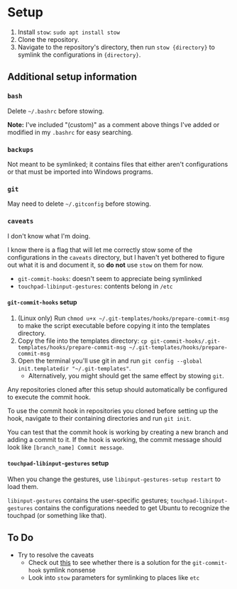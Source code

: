# Setup

1. Install `stow`: `sudo apt install stow`
2. Clone the repository.
3. Navigate to the repository's directory, then run `stow {directory}` to
    symlink the configurations in `{directory}`.

## Additional setup information

### `bash`

Delete `~/.bashrc` before stowing.

**Note:** I've included "(custom)" as a comment above things I've added or
modified in my `.bashrc` for easy searching.

### `backups`

Not meant to be symlinked; it contains files that either aren't configurations
or that must be imported into Windows programs.

### `git`

May need to delete `~/.gitconfig` before stowing.

### `caveats`

I don't know what I'm doing.

I know there is a flag that will let me correctly stow some of the
configurations in the `caveats` directory, but I haven't yet bothered to figure
out what it is and document it, so **do not** use `stow` on them for now.

- `git-commit-hooks`: doesn't seem to appreciate being symlinked
- `touchpad-libinput-gestures`: contents belong in `/etc`


#### `git-commit-hooks` setup

1. (Linux only) Run `chmod u+x ~/.git-templates/hooks/prepare-commit-msg` to
    make the script executable before copying it into the templates
    directory.
2. Copy the file into the templates directory:
    `cp git-commit-hooks/.git-templates/hooks/prepare-commit-msg ~/.git-templates/hooks/prepare-commit-msg`
3. Open the terminal you'll use git in and run
    `git config --global init.templatedir "~/.git-templates"`.
    - Alternatively, you might should get the same effect by stowing `git`.

Any repositories cloned after this setup should automatically be configured to
execute the commit hook.

To use the commit hook in repositories you cloned before setting up the hook,
navigate to their containing directories and run `git init`.

You can test that the commit hook is working by creating a new branch and
adding a commit to it. If the hook is working, the commit message should look
like `[branch_name] Commit message`.


#### `touchpad-libinput-gestures` setup

When you change the gestures, use `libinput-gestures-setup restart` to load them.

`libinput-gestures` contains the user-specific gestures;
`touchpad-libinput-gestures` contains the configurations needed to get Ubuntu
to recognize the touchpad (or something like that).


## To Do

- Try to resolve the caveats
    - Check out
    [this](https://stackoverflow.com/questions/4592838/symbolic-link-to-a-hook-in-git)
    to see whether there is a solution for the `git-commit-hook` symlink
    nonsense
    - Look into `stow` parameters for symlinking to places like `etc`
